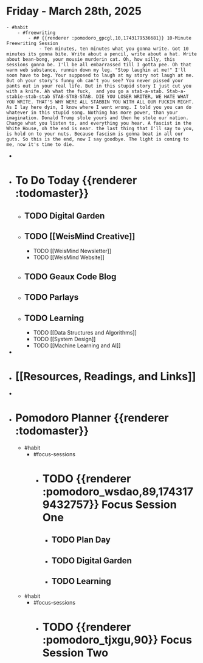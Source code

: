 # Friday - March 28th, 2025
	- #habit
		- #freewriting
			- ## {{renderer :pomodoro_gpcgl,10,1743179536681}} 10-Minute Freewriting Session
				- Ten minutes, ten minutes what you gonna write. Got 10 minutes its gonna bite. Write about a pencil, write about a hat. Write about bean-bong, your mousie murderin cat. Oh, how silly, this sessions gonna be. I'll be all embarrassed till I gotta pee. Oh that warm web substance, runnin down my leg. "Stop laughin at me!" I'll soon have to beg. Your supposed to laugh at my story not laugh at me. But oh your story's funny oh can't you see? You never pissed your pants out in your real life. But in this stupid story I just cut you with a knife. Ah what the fuck,  and you go a stab-a-stab. Stab-a-stabie-stab-stab STAB-STAB-STAB. DIE YOU LOSER WRITER, WE HATE WHAT YOU WRITE. THAT'S WHY WERE ALL STABBIN YOU WITH ALL OUR FUCKIN MIGHT. As I lay here dyin, I know where I went wrong. I told you you can do whatever in this stupid song. Nothing has more power, than your imagination. Donald Trump stole yours and then he stole our nation. Change what you listen to, and everything you hear. A fascist in the White House, oh the end is near. the last thing that I'll say to you, is hold on to your nuts. Because fascism is gonna beat in all our guts. So this is the end, now I say goodbye. The light is coming to me, now it's time to die.
-
- # To Do Today {{renderer :todomaster}}
	- ## TODO Digital Garden
	- ## TODO [[WeisMind Creative]]
		- TODO [[WeisMind Newsletter]]
		- TODO [[WeisMind Website]]
	- ## TODO Geaux Code Blog
	- ## TODO Parlays
	- ## TODO Learning
		- TODO [[Data Structures and Algorithms]]
		- TODO [[System Design]]
		- TODO [[Machine Learning and AI]]
-
- # [[Resources, Readings, and Links]]
-
- # Pomodoro Planner {{renderer :todomaster}}
	- #habit
		- #focus-sessions
			- # TODO {{renderer :pomodoro_wsdao,89,1743179432757}} Focus Session One
				- ## TODO Plan Day
				- ## TODO Digital Garden
				- ## TODO Learning
	- #habit
		- #focus-sessions
			- # TODO {{renderer :pomodoro_tjxgu,90}} Focus Session Two